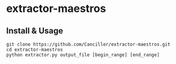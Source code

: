 # extractor-maestros
## Install & Usage
```
git clone https://github.com/Canciller/extractor-maestros.git
cd extractor-maestros
python extractor.py output_file [begin_range] [end_range]
```
